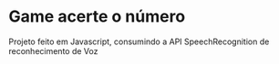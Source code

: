# Game acerte o número
Projeto feito em Javascript, consumindo a API SpeechRecognition de reconhecimento de Voz 

